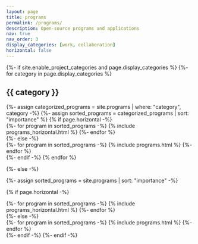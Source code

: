 ```yaml
---
layout: page
title: programs
permalink: /programs/
description: Open-source programs and applications
nav: true
nav_order: 3
display_categories: [work, collaboration]
horizontal: false
---
```


<!-- pages/programs.md -->
<div class="projects">
{%- if site.enable_project_categories and page.display_categories %}
  <!-- Display categorized programs -->
  {%- for category in page.display_categories %}
  <h2 class="category">{{ category }}</h2>
  {%- assign categorized_programs = site.programs | where: "category", category -%}
  {%- assign sorted_programs = categorized_programs | sort: "importance" %}
  <!-- Generate cards for each project -->
  {% if page.horizontal -%}
  <div class="container">
    <div class="row row-cols-2">
    {%- for program in sorted_programs -%}
      {% include programs_horizontal.html %}
    {%- endfor %}
    </div>
  </div>
  {%- else -%}
  <div class="grid">
    {%- for program in sorted_programs -%}
      {% include programs.html %}
    {%- endfor %}
  </div>
  {%- endif -%}
  {% endfor %}

{%- else -%}
  <!-- Display programs without categories -->  
  {%- assign sorted_programs = site.programs | sort: "importance" -%}
  <!-- Generate cards for each program -->
  {% if page.horizontal -%}
  <div class="container">
    <div class="row row-cols-2">
    {%- for program in sorted_programs -%}
      {% include programs_horizontal.html %}
    {%- endfor %}
    </div>
  </div>
  {%- else -%}
  <div class="grid">
    {%- for program in sorted_programs -%}
      {% include programs.html %}
    {%- endfor %}
  </div>
  {%- endif -%}
{%- endif -%}
</div>
